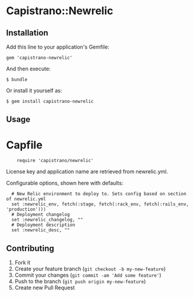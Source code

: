 # Capistrano::Newrelic


## Installation

Add this line to your application's Gemfile:

    gem 'capistrano-newrelic'

And then execute:

    $ bundle

Or install it yourself as:

    $ gem install capistrano-newrelic

## Usage
   # Capfile

        require 'capistrano/newrelic'

License key and application name are retrieved from newrelic.yml.

Configurable options, shown here with defaults:

      # New Relic environment to deploy to. Sets config based on section of newrelic.yml
      set :newrelic_env, fetch(:stage, fetch(:rack_env, fetch(:rails_env, 'production')))
      # Deployment changelog
      set :newrelic_changelog, ""
      # Deployment description
      set :newrelic_desc, ""

## Contributing

1. Fork it
2. Create your feature branch (`git checkout -b my-new-feature`)
3. Commit your changes (`git commit -am 'Add some feature'`)
4. Push to the branch (`git push origin my-new-feature`)
5. Create new Pull Request
